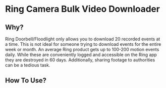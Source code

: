 # Ring Camera Bulk Video Downloader

## **Why?**

Ring Doorbell/Floodlight only allows you to download 20 recorded events at a time. 
This is not ideal for someone trying to download events for the entire week or month. An average Ring product
gets up to 100-200 motion events daily. While these are conveniently logged and accessible on the Ring app 
they are destroyed in 60 days. Additionally, sharing footage to authorities can be a tedious task.

## **How To Use?**





